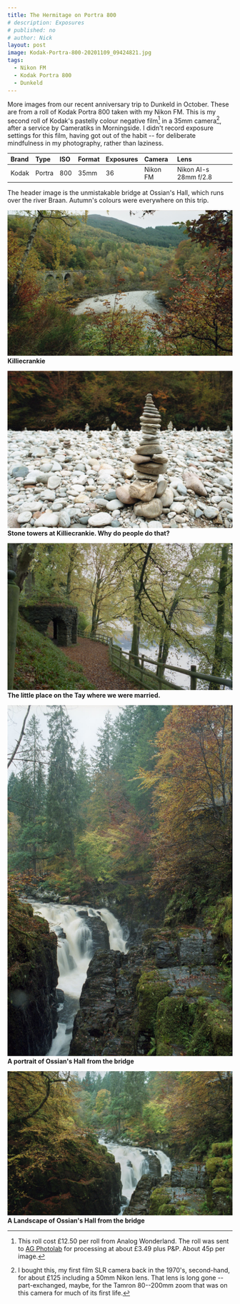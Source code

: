 ```yaml
---
title: The Hermitage on Portra 800
# description: Exposures
# published: no
# author: Nick
layout: post
image: Kodak-Portra-800-20201109_09424821.jpg
tags:
  - Nikon FM
  - Kodak Portra 800
  - Dunkeld
---
```

More images from our recent anniversary trip to Dunkeld in October. These are from a roll of Kodak Portra 800 taken with my Nikon FM. This is my second roll of Kodak's pastelly colour negative film[^aw] in a 35mm camera[^fm], after a service by Cameratiks in Morningside.  I didn't record exposure settings for this film, having got out of the habit -- for deliberate mindfulness in my photography, rather than laziness.

Brand|Type|ISO|Format|Exposures|Camera|Lens
:----|:---|:--|:-----|:--------|:-----|:----
Kodak|Portra|800|35mm|36|Nikon FM|Nikon AI-s 28mm f/2.8 

The header image is the unmistakable bridge at Ossian's Hall, which runs over the river Braan. Autumn's colours were everywhere on this trip.

![](/img/Kodak-Portra-800-20201109_09004793.jpg)
**Killiecrankie**

![](/img/Kodak-Portra-800-20201109_09022596.jpg)
**Stone towers at Killiecrankie. Why do people do that?**

![](/img/Kodak-Portra-800-20201109_09145595.jpg)
**The little place on the Tay where we were married.**

![](/img/Kodak-Portra-800-20201109_09323769.jpg)
**A portrait of Ossian's Hall from the bridge**

![](/img/Kodak-Portra-800-20201109_09454798.jpg)
**A Landscape of Ossian's Hall from the bridge**

[^aw]: This roll cost £12.50 per roll from Analog Wonderland. The roll was sent to [AG Photolab](https://www.ag-photolab.co.uk/) for processing at about £3.49 plus P&P. About 45p per image.

[^fm]: I bought this, my first film SLR camera back in the 1970's, second-hand, for about £125 including a 50mm Nikon lens. That lens is long gone -- part-exchanged, maybe, for the Tamron 80--200mm zoom that was on this camera for much of its first life.
